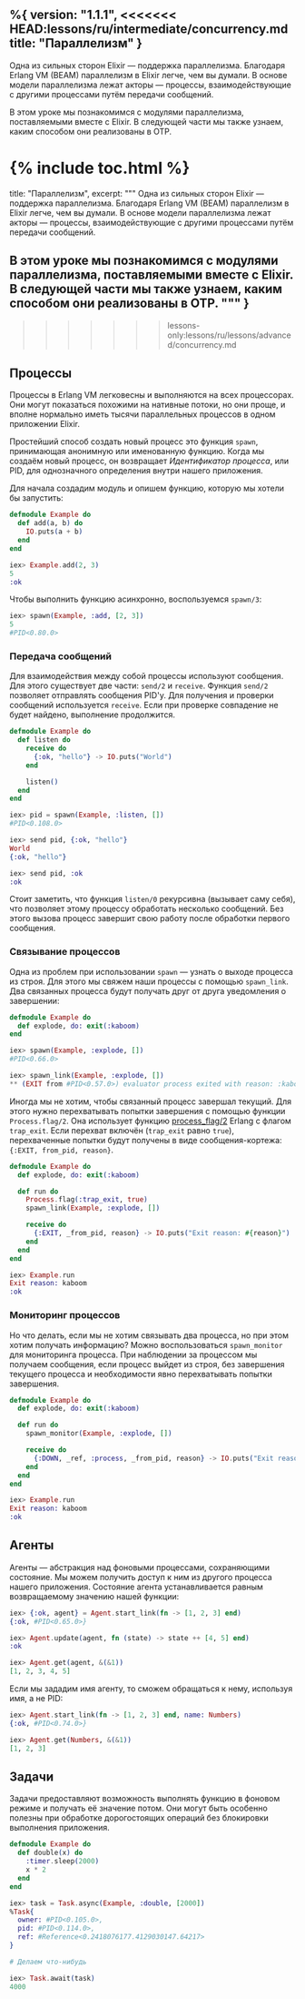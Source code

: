 %{
  version: "1.1.1",
<<<<<<< HEAD:lessons/ru/intermediate/concurrency.md
  title: "Параллелизм"
}
---

Одна из сильных сторон Elixir &mdash; поддержка параллелизма.
Благодаря Erlang VM (BEAM) параллелизм в Elixir легче, чем вы думали.
В основе модели параллелизма лежат акторы &mdash; процессы, взаимодействующие с другими процессами путём передачи сообщений.

В этом уроке мы познакомимся с модулями параллелизма, поставляемыми вместе с Elixir.
В следующей части мы также узнаем, каким способом они реализованы в OTP.

{% include toc.html %}
=======
  title: "Параллелизм",
  excerpt: """
  Одна из сильных сторон Elixir &mdash; поддержка параллелизма.
  Благодаря Erlang VM (BEAM) параллелизм в Elixir легче, чем вы думали.
  В основе модели параллелизма лежат акторы &mdash; процессы, взаимодействующие с другими процессами путём передачи сообщений.

  В этом уроке мы познакомимся с модулями параллелизма, поставляемыми вместе с Elixir.
  В следующей части мы также узнаем, каким способом они реализованы в OTP.
  """
}
---
>>>>>>> lessons-only:lessons/ru/lessons/advanced/concurrency.md

## Процессы

Процессы в Erlang VM легковесны и выполняются на всех процессорах.
Они могут показаться похожими на нативные потоки, но они проще, и вполне нормально иметь тысячи параллельных процессов в одном приложении Elixir.

Простейший способ создать новый процесс это функция `spawn`, принимающая анонимную или именованную функцию.
Когда мы создаём новый процесс, он возвращает _Идентификатор процесса_, или PID, для однозначного определения внутри нашего приложения.

Для начала создадим модуль и опишем функцию, которую мы хотели бы запустить:

```elixir
defmodule Example do
  def add(a, b) do
    IO.puts(a + b)
  end
end

iex> Example.add(2, 3)
5
:ok
```

Чтобы выполнить функцию асинхронно, воспользуемся `spawn/3`:

```elixir
iex> spawn(Example, :add, [2, 3])
5
#PID<0.80.0>
```

### Передача сообщений

Для взаимодействия между собой процессы используют сообщения.
Для этого существует две части: `send/2` и `receive`.
Функция `send/2` позволяет отправлять сообщения PID'y.
Для получения и проверки сообщений используется `receive`.
Если при проверке совпадение не будет найдено, выполнение продолжится.

```elixir
defmodule Example do
  def listen do
    receive do
      {:ok, "hello"} -> IO.puts("World")
    end

    listen()
  end
end

iex> pid = spawn(Example, :listen, [])
#PID<0.108.0>

iex> send pid, {:ok, "hello"}
World
{:ok, "hello"}

iex> send pid, :ok
:ok
```

Стоит заметить, что функция `listen/0` рекурсивна (вызывает саму себя), что позволяет этому процессу обработать несколько сообщений.
Без этого вызова процесс завершит свою работу после обработки первого сообщения.

### Связывание процессов

Одна из проблем при использовании `spawn` &mdash; узнать о выходе процесса из строя.
Для этого мы свяжем наши процессы с помощью `spawn_link`.
Два связанных процесса будут получать друг от друга уведомления о завершении:

```elixir
defmodule Example do
  def explode, do: exit(:kaboom)
end

iex> spawn(Example, :explode, [])
#PID<0.66.0>

iex> spawn_link(Example, :explode, [])
** (EXIT from #PID<0.57.0>) evaluator process exited with reason: :kaboom
```

Иногда мы не хотим, чтобы связанный процесс завершал текущий.
Для этого нужно перехватывать попытки завершения с помощью функции `Process.flag/2`.
Она использует функцию [process_flag/2](http://erlang.org/doc/man/erlang.html#process_flag-2) Erlang с флагом `trap_exit`. Если перехват включён (`trap_exit` равно `true`), перехваченные попытки будут получены в виде сообщения-кортежа: `{:EXIT, from_pid, reason}`.

```elixir
defmodule Example do
  def explode, do: exit(:kaboom)

  def run do
    Process.flag(:trap_exit, true)
    spawn_link(Example, :explode, [])

    receive do
      {:EXIT, _from_pid, reason} -> IO.puts("Exit reason: #{reason}")
    end
  end
end

iex> Example.run
Exit reason: kaboom
:ok
```

### Мониторинг процессов

Но что делать, если мы не хотим связывать два процесса, но при этом хотим получать информацию? Можно воспользоваться `spawn_monitor` для мониторинга процесса.
При наблюдении за процессом мы получаем сообщения, если процесс выйдет из строя, без завершения текущего процесса и необходимости явно перехватывать попытки завершения.

```elixir
defmodule Example do
  def explode, do: exit(:kaboom)

  def run do
    spawn_monitor(Example, :explode, [])

    receive do
      {:DOWN, _ref, :process, _from_pid, reason} -> IO.puts("Exit reason: #{reason}")
    end
  end
end

iex> Example.run
Exit reason: kaboom
:ok
```

## Агенты

Агенты &mdash; абстракция над фоновыми процессами, сохраняющими состояние.
Мы можем получить доступ к ним из другого процесса нашего приложения.
Состояние агента устанавливается равным возвращаемому значению нашей функции:

```elixir
iex> {:ok, agent} = Agent.start_link(fn -> [1, 2, 3] end)
{:ok, #PID<0.65.0>}

iex> Agent.update(agent, fn (state) -> state ++ [4, 5] end)
:ok

iex> Agent.get(agent, &(&1))
[1, 2, 3, 4, 5]
```

Если мы зададим имя агенту, то сможем обращаться к нему, используя имя, а не PID:

```elixir
iex> Agent.start_link(fn -> [1, 2, 3] end, name: Numbers)
{:ok, #PID<0.74.0>}

iex> Agent.get(Numbers, &(&1))
[1, 2, 3]
```

## Задачи

Задачи предоставляют возможность выполнять функцию в фоновом режиме и получать её значение потом.
Они могут быть особенно полезны при обработке дорогостоящих операций без блокировки выполнения приложения.

```elixir
defmodule Example do
  def double(x) do
    :timer.sleep(2000)
    x * 2
  end
end

iex> task = Task.async(Example, :double, [2000])
%Task{
  owner: #PID<0.105.0>,
  pid: #PID<0.114.0>,
  ref: #Reference<0.2418076177.4129030147.64217>
}

# Делаем что-нибудь

iex> Task.await(task)
4000
```
